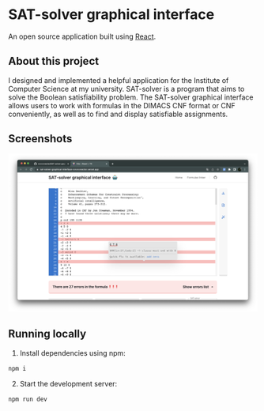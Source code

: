 # SAT-solver graphical interface

An open source application built using [React](https://react.dev/).

## About this project

I designed and implemented a helpful application for the Institute of Computer Science at my university. SAT-solver is a program that aims to solve the Boolean satisfiability problem. The SAT-solver graphical interface allows users to work with formulas in the DIMACS CNF format or CNF conveniently, as well as to find and display satisfiable assignments.

## Screenshots

![prod_1](./public/prod_1.png)

## Running locally

1. Install dependencies using npm:

```sh
npm i
```

2. Start the development server:

```sh
npm run dev
```
